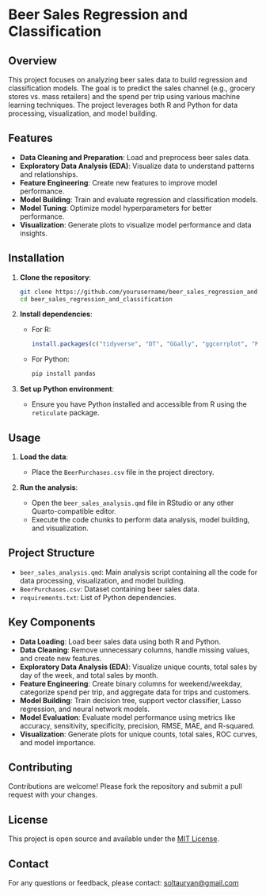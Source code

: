 # Beer Sales Regression and Classification

## Overview

This project focuses on analyzing beer sales data to build regression and classification models. The goal is to predict the sales channel (e.g., grocery stores vs. mass retailers) and the spend per trip using various machine learning techniques. The project leverages both R and Python for data processing, visualization, and model building.

## Features

- **Data Cleaning and Preparation**: Load and preprocess beer sales data.
- **Exploratory Data Analysis (EDA)**: Visualize data to understand patterns and relationships.
- **Feature Engineering**: Create new features to improve model performance.
- **Model Building**: Train and evaluate regression and classification models.
- **Model Tuning**: Optimize model hyperparameters for better performance.
- **Visualization**: Generate plots to visualize model performance and data insights.

## Installation

1. **Clone the repository**:

   ```sh
   git clone https://github.com/yourusername/beer_sales_regression_and_classification.git
   cd beer_sales_regression_and_classification
   ```
2. **Install dependencies**:

   - For R:
     ```r
     install.packages(c("tidyverse", "DT", "GGally", "ggcorrplot", "MASS", "flexdashboard", "plotly", "crosstalk", "knitr", "tidymodels", "reticulate", "lubridate", "scales", "vip", "rpart", "rpart.plot", "NeuralNetTools"))
     ```
   - For Python:
     ```sh
     pip install pandas
     ```
3. **Set up Python environment**:

   - Ensure you have Python installed and accessible from R using the `reticulate` package.

## Usage

1. **Load the data**:

   - Place the `BeerPurchases.csv` file in the project directory.
2. **Run the analysis**:

   - Open the `beer_sales_analysis.qmd` file in RStudio or any other Quarto-compatible editor.
   - Execute the code chunks to perform data analysis, model building, and visualization.

## Project Structure

- `beer_sales_analysis.qmd`: Main analysis script containing all the code for data processing, visualization, and model building.
- `BeerPurchases.csv`: Dataset containing beer sales data.
- `requirements.txt`: List of Python dependencies.

## Key Components

- **Data Loading**: Load beer sales data using both R and Python.
- **Data Cleaning**: Remove unnecessary columns, handle missing values, and create new features.
- **Exploratory Data Analysis (EDA)**: Visualize unique counts, total sales by day of the week, and total sales by month.
- **Feature Engineering**: Create binary columns for weekend/weekday, categorize spend per trip, and aggregate data for trips and customers.
- **Model Building**: Train decision tree, support vector classifier, Lasso regression, and neural network models.
- **Model Evaluation**: Evaluate model performance using metrics like accuracy, sensitivity, specificity, precision, RMSE, MAE, and R-squared.
- **Visualization**: Generate plots for unique counts, total sales, ROC curves, and model importance.

## Contributing

Contributions are welcome! Please fork the repository and submit a pull request with your changes.

## License

This project is open source and available under the [MIT License](LICENSE).

## Contact

For any questions or feedback, please contact: soltauryan@gmail.com
